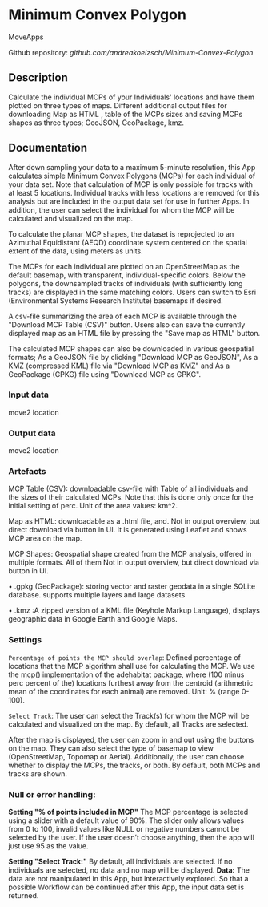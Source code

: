 # Minimum Convex Polygon

MoveApps

Github repository: *github.com/andreakoelzsch/Minimum-Convex-Polygon*


## Description
Calculate the individual MCPs of your Individuals' locations and have them plotted on three types of maps. Different additional output files for downloading Map as HTML , table of the MCPs sizes and saving MCPs shapes as three types; GeoJSON, GeoPackage, kmz.

## Documentation
After down sampling your data to a maximum 5-minute resolution, this App calculates simple Minimum Convex Polygons (MCPs) for each individual of your data set. Note that calculation of MCP is only possible for tracks with at least 5 locations. Individual tracks with less locations are removed for this analysis but are included in the output data set for use in further Apps.
In addition, the user can select the individual for whom the MCP will be calculated and visualized on the map.

To calculate the planar MCP shapes, the dataset is reprojected to an Azimuthal Equidistant (AEQD) coordinate system centered on the spatial extent of the data, using meters as units.

The MCPs for each individual are plotted on an OpenStreetMap as the default basemap, with transparent, individual-specific colors. Below the polygons, the downsampled tracks of individuals (with sufficiently long tracks) are displayed in the same matching colors. Users can switch to Esri (Environmental Systems Research Institute) basemaps if desired.

A csv-file summarizing the area of each MCP is available through the "Download MCP Table (CSV)" button. Users also can save the currently displayed map as an HTML file by pressing the "Save map as HTML" button.

The calculated MCP shapes can also be downloaded in various geospatial formats; As a GeoJSON file by clicking "Download MCP as GeoJSON", As a KMZ (compressed KML) file via "Download MCP as KMZ" and As a GeoPackage (GPKG) file using "Download MCP as GPKG".

### Input data
move2 location

### Output data
move2 location

### Artefacts
MCP Table (CSV): downloadable csv-file with Table of all individuals and the sizes of their calculated MCPs. Note that this is done only once for the initial setting of perc. Unit of the area values: km^2.

Map as HTML: downloadable as a .html file, and. Not in output overview, but direct download via button in UI. It is generated using Leaflet and shows MCP area on the map.


MCP Shapes: Geospatial shape created from the MCP analysis, offered in multiple formats. All of them Not in output overview, but direct download via button in UI.

•	.gpkg (GeoPackage): storing vector and raster geodata in a single SQLite database. supports multiple layers and large datasets

•	.kmz :A zipped version of a KML file (Keyhole Markup Language), displays geographic data in Google Earth and Google Maps.


### Settings
`Percentage of points the MCP should overlap`: Defined percentage of locations that the MCP algorithm shall use for calculating the MCP. We use the mcp() implementation of the adehabitat package, where (100 minus perc percent of the) locations furthest away from the centroid (arithmetric mean of the coordinates for each animal) are removed. Unit: % (range 0-100).

`Select Track`: The user can select the Track(s) for whom the MCP will be calculated and visualized on the map. By default, all Tracks are selected.

After the map is displayed, the user can zoom in and out using the buttons on the map. They can also select the type of basemap to view (OpenStreetMap, Topomap or Aerial).
Additionally, the user can choose whether to display the MCPs, the tracks, or both. By default, both MCPs and tracks are shown.


### Null or error handling:
**Setting "% of points included in MCP"** The MCP percentage is selected using a slider with a default value of 90%. The slider only allows values from 0 to 100, invalid values like NULL or negative numbers cannot be selected by the user. If the user doesn’t choose anything, then the app will just use 95 as the value.

**Setting "Select Track:"** By default, all individuals are selected. If no individuals are selected, no data and no map will be displayed.
**Data:** The data are not manipulated in this App, but interactively explored. So that a possible Workflow can be continued after this App, the input data set is returned.

